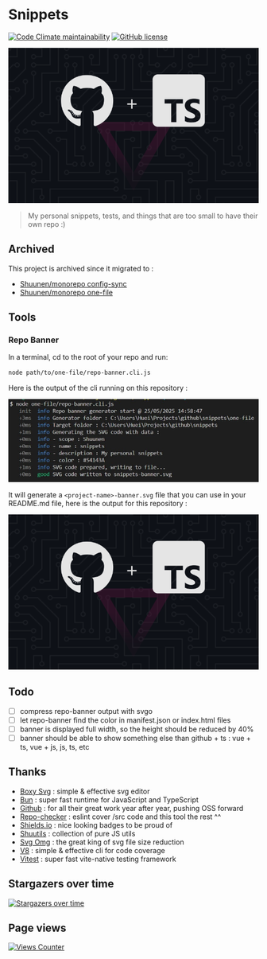 # Snippets

[![Code Climate maintainability](https://img.shields.io/codeclimate/maintainability/Shuunen/snippets?style=flat)](https://codeclimate.com/github/Shuunen/snippets)
[![GitHub license](https://img.shields.io/github/license/shuunen/snippets.svg?color=informational)](https://github.com/Shuunen/snippets/blob/master/LICENSE)

![logo](docs/banner.svg)

> My personal snippets, tests, and things that are too small to have their own repo :)

## Archived

This project is archived since it migrated to :

- [Shuunen/monorepo config-sync](https://github.com/Shuunen/monorepo/tree/master/apps/config-sync)
- [Shuunen/monorepo one-file](https://github.com/Shuunen/monorepo/tree/master/apps/one-file)

## Tools

### Repo Banner

In a terminal, cd to the root of your repo and run:

```bash
node path/to/one-file/repo-banner.cli.js
```

Here is the output of the cli running on this repository :

![demo](docs/demo-repo-banner.jpg)

It will generate a `<project-name>-banner.svg` file that you can use in your README.md file, here is the output for this repository :

![demo](docs/banner.svg)

## Todo

- [ ] compress repo-banner output with svgo
- [ ] let repo-banner find the color in manifest.json or index.html files
- [ ] banner is displayed full width, so the height should be reduced by 40%
- [ ] banner should be able to show something else than github + ts : vue + ts, vue + js, js, ts, etc

## Thanks

- [Boxy Svg](https://boxy-svg.com) : simple & effective svg editor
- [Bun](https://bun.sh) : super fast runtime for JavaScript and TypeScript
- [Github](https://github.com) : for all their great work year after year, pushing OSS forward
- [Repo-checker](https://github.com/Shuunen/repo-checker) : eslint cover /src code and this tool the rest ^^
- [Shields.io](https://shields.io) : nice looking badges to be proud of
- [Shuutils](https://github.com/Shuunen/shuutils) : collection of pure JS utils
- [Svg Omg](https://jakearchibald.github.io/svgomg/) : the great king of svg file size reduction
- [V8](https://github.com/demurgos/v8-coverage) : simple & effective cli for code coverage
- [Vitest](https://github.com/vitest-dev/vitest) : super fast vite-native testing framework

## Stargazers over time

[![Stargazers over time](https://starchart.cc/Shuunen/snippets.svg?variant=adaptive)](https://starchart.cc/Shuunen/snippets)

## Page views

[![Views Counter](https://views-counter.vercel.app/badge?pageId=Shuunen%2Fsnippets&leftColor=5c5c5c&rightColor=07a62f&type=total&label=Visitors&style=none)](https://github.com/Kumara2mahe/Views-Counter)
